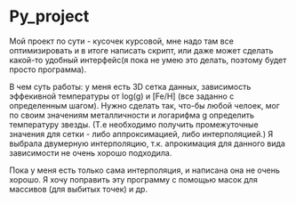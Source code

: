# Py_project

Мой проект по сути - кусочек курсовой, мне надо там все оптимизировать и в итоге написать скрипт, или даже может сделать какой-то удобный интерфейс(я пока не умею это делать, поэтому будет просто программа).

В чем суть работы: у меня есть 3D сетка данных, зависимость эффекивной температуры от log(g) и [Fe/H] (все заданно с определенным шагом). Нужно сделать так, что-бы любой челоек, мог по своим значениям металличности и логарифма g определить температуру звезды. (Т.е необходимо получить промежуточные значения для сетки - либо аппроксимацией, либо интерполяцией.) Я выбрала двумерную интерполяцию, т.к. апрокимация для данного вида зависимости не очень хорошо подходила.

Пока у меня есть только сама интерполяция, и написана она не очень хорошо. Я хочу поправить эту программу с помощью масок для массивов (для выбитых точек) и др.




